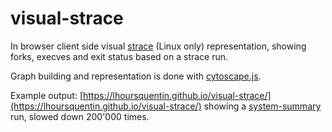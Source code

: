 # visual-strace

In browser client side visual [strace](https://en.wikipedia.org/wiki/Strace)
(Linux only) representation, showing forks, execves and exit status based on a
strace run.

Graph building and representation is done with [cytoscape.js](https://js.cytoscape.org/).

Example output:
[https://lhoursquentin.github.io/visual-strace/](https://lhoursquentin.github.io/visual-strace/)
showing a [system-summary](https://github.com/lhoursquentin/system-summary)
run, slowed down 200'000 times.
